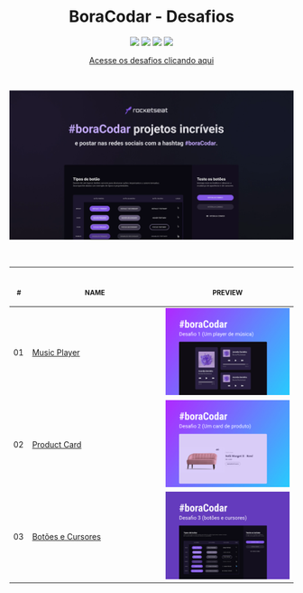 <h1 align="center">BoraCodar - Desafios</h1>

<p align="center">
  <a alt="HTML5">
    <img src="https://img.shields.io/badge/HTML5-E34F26?logo=html5&logoColor=fff&style=flat-square" />
  </a>
  <a alt="CSS3">
    <img src="https://img.shields.io/badge/CSS3-1572B6?logo=css3&logoColor=fff&style=flat-square" />
  </a>
  <a alt="Javascript">
    <img src="https://img.shields.io/badge/JavaScript-F7DF1E?logo=javascript&logoColor=000&style=flat-square" />
  </a>
  <a alt="Figma">
     <img src="https://img.shields.io/badge/Figma-F24E1E?style=for-the-badge&logo=figma&logoColor=white&style=flat-square" />
  </a>
</p>

<p align="center">
  <a href="https://boracodar.dev">Acesse os desafios clicando aqui</a>
</p>

<br>
<p align="center">
  <img alt="Imagem do projeto." src=".github/BoraCodar.webp" width="800px">
</p>
<br>

<table align="center">
    <thead>
        <tr>
            <th align="center">
                <img width="20" height="1"> 
                <p>
                    <small>#</small>
                </p>
            </th>
            <th align="center">
                <img width="300" height="1"> 
                <p> 
                    <small>
                        NAME
                    </small>
                </p>
            </th>
            <th align="center">
                <img width="201" height="1">
                <p align="center"> 
                    <small>
                    PREVIEW
                    </small>
                </p>
            </th>
        </tr>
    </thead>
    <tbody>
        <tr>
            <td>01</td>
            <td><a href="https://github.com/GabrielCenteioFreitas/estudos-rocketseat-boracodar01-player_de_musica">Music Player </a></td>
            <td align="center"><a href="https://github.com/GabrielCenteioFreitas/estudos-rocketseat-boracodar01-player_de_musica"><img width="300px" src=".github/preview01.jpg" /></a></td>
        </tr>
        <tr>
            <td>02</td>
            <td><a href="https://github.com/GabrielCenteioFreitas/estudos-rocketseat-boracodar02-product_card">Product Card</a></td>
            <td align="center"><a href="https://github.com/GabrielCenteioFreitas/estudos-rocketseat-boracodar02-product_card"><img width="300px" src=".github/preview02.jpg" /></a></td>
        </tr>
        <tr>
            <td>03</td>
            <td><a href="https://github.com/GabrielCenteioFreitas/estudos-rocketseat-boracodar03-botoes_e_cursores">Botões e Cursores</a></td>
            <td align="center"><a href="https://github.com/GabrielCenteioFreitas/estudos-rocketseat-boracodar03-botoes_e_cursores"><img width="300px" src=".github/preview03.jpg" /></a></td>
        </tr>
    </tbody>
</table>


